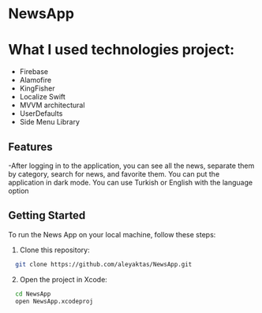 # NewsApp

# What I used technologies project:
- Firebase
- Alamofire
- KingFisher
- Localize Swift
- MVVM architectural
- UserDefaults
- Side Menu Library

## Features


-After logging in to the application, you can see all the news, separate them by category, search for news, and favorite them. You can put the application in dark mode. You can use Turkish or English with the language option

## Getting Started

To run the News App on your local machine, follow these steps:

1. Clone this repository:

```bash
  git clone https://github.com/aleyaktas/NewsApp.git
```

2. Open the project in Xcode:

```bash
  cd NewsApp
  open NewsApp.xcodeproj
```
